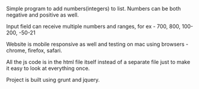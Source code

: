 Simple program to add numbers(integers) to list.
Numbers can be both negative and positive as well.

Input field can receive multiple numbers and ranges, for ex - 700, 800, 100-200, -50-21

Website is mobile responsive as well and testing on mac using browsers - chrome, firefox, safari.

All the js code is in the html file itself instead of a separate file just to make it easy to look at everything once.

Project is built using grunt and jquery.
